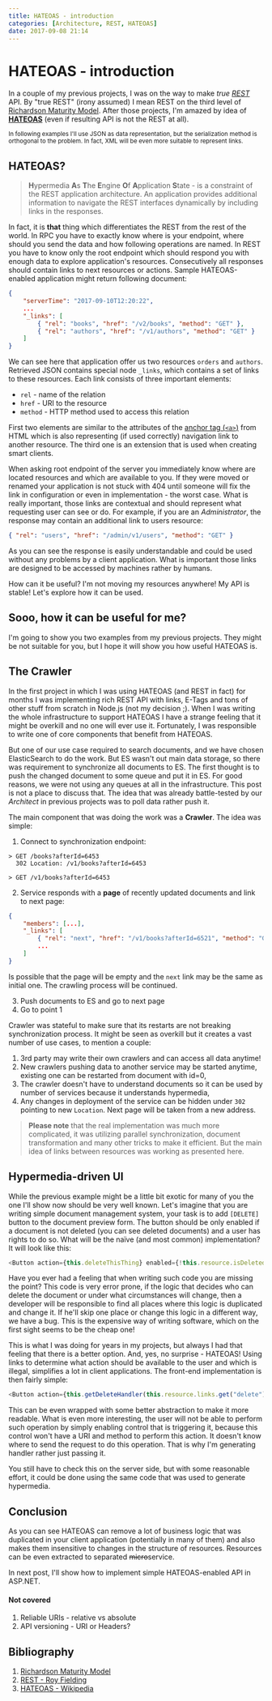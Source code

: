 ```yaml
---
title: HATEOAS - introduction
categories: [Architecture, REST, HATEOAS]
date: 2017-09-08 21:14
---
```


# HATEOAS - introduction

In a couple of my previous projects, I was on the way to make *true [REST][REST]* API. By "true REST" (irony assumed) I mean REST on the third level of [Richardson Maturity Model][RICHARDSON]. After those projects, I'm amazed by idea of [**HATEOAS**][WIKI] (even if resulting API is not the REST at all).

<small>In following examples I'll use JSON as data representation, but the serialization method is orthogonal to the problem. In fact, XML will be even more suitable to represent links.</small>

## HATEOAS?

> **H**ypermedia **A**s **T**he **E**ngine **O**f **A**pplication **S**tate - is a constraint of the REST application architecture. An application provides additional information to navigate the REST interfaces dynamically by including links in the responses.

In fact, it is **that** thing which differentiates the REST from the rest of the world. In RPC you have to exactly know where is your endpoint, where should you send the data and how following operations are named. In REST you have to know only the root endpoint which should respond you with enough data to explore application's resources. Consecutively all responses should contain links to next resources or actions. Sample HATEOAS-enabled application might return following document:

```json
{
    "serverTime": "2017-09-10T12:20:22",
    ...
    "_links": [
        { "rel": "books", "href": "/v2/books", "method": "GET" },
        { "rel": "authors", "href": "/v1/authors", "method": "GET" }
    ]
}
```

We can see here that application offer us two resources `orders` and `authors`.
Retrieved JSON contains special node `_links`, which contains a set of links to these resources. Each link consists of three important elements:

* `rel` - name of the relation
* `href` - URI to the resource
* `method` - HTTP method used to access this relation

First two elements are similar to the attributes of the [anchor tag (`<a>`)][ANCHOR] from HTML which is also representing (if used correctly) navigation link to another resource. The third one is an extension that is used when creating smart clients.

When asking root endpoint of the server you immediately know where are located resources and which are available to you. If they were moved or renamed your application is not stuck with 404 until someone will fix the link in configuration or even in implementation - the worst case. What is really important, those links are contextual and should represent what requesting user can see or do. For example, if you are an *Administrator*, the response may contain an additional link to users resource:

```json
{ "rel": "users", "href": "/admin/v1/users", "method": "GET" }
```

As you can see the response is easily understandable and could be used without any problems by a client application. What is important those links are designed to be accessed by machines rather by humans.

How can it be useful? I'm not moving my resources anywhere! My API is stable! Let's explore how it can be used.

## Sooo, how it can be useful for me?
I'm going to show you two examples from my previous projects. They might be not suitable for you, but I hope it will show you how useful HATEOAS is.

## The Crawler
In the first project in which I was using HATEOAS (and REST in fact) for months I was implementing rich REST API with links, E-Tags and tons of other stuff from scratch in Node.js (not my decision ;). When I was writing the whole infrastructure to support HATEOAS I have a strange feeling that it might be overkill and no one will ever use it. Fortunately, I was responsible to write one of core components that benefit from HATEOAS.

But one of our use case required to search documents, and we have chosen ElasticSearch to do the work. But ES wasn't out main data storage, so there was requirement to synchronize all documents to ES. The first thought is to push the changed document to some queue and put it in ES. For good reasons, we were not using any queues at all in the infrastructure. This post is not a place to discuss that. The idea that was already battle-tested by our *Architect* in previous projects was to poll data rather push it.

The main component that was doing the work was a **Crawler**. The idea was simple:

1. Connect to synchronization endpoint:

```
> GET /books?afterId=6453
  302 Location: /v1/books?afterId=6453

> GET /v1/books?afterId=6453
```

2. Service responds with a **page** of recently updated documents and link to next page:

```json
{
    "members": [...],
    "_links": [
        { "rel": "next", "href": "/v1/books?afterId=6521", "method": "GET" },
        ...
    ]
}
```
Is possible that the page will be empty and the `next` link may be the same as initial one. The crawling process will be continued.

3. Push documents to ES and go to next page
4. Go to point 1

Crawler was stateful to make sure that its restarts are not breaking synchronization process. It might be seen as overkill but it creates a vast number of use cases, to mention a couple:

1. 3rd party may write their own crawlers and can access all data anytime!
1. New crawlers pushing data to another service may be started anytime, existing one can be restarted from document with id=0,
1. The crawler doesn't have to understand documents so it can be used by number of services because it understands hypermedia,
1. Any changes in deployment of the service can be hidden under `302` pointing to new `Location`. Next page will be taken from a new address.

> **Please note** that the real implementation was much more complicated, it was utilizing parallel synchronization, document transformation and many other tricks to make it efficient. But the main idea of links between resources was working as presented here.

## Hypermedia-driven UI
While the previous example might be a little bit exotic for many of you the one I'll show now should be very well known. Let's imagine that you are writing simple document management system, your task is to add `[DELETE]` button to the document preview form. The button should be only enabled if a document is not deleted (you can see deleted documents) and a user has rights to do so. What will be the naïve (and most common) implementation? It will look like this:

```javascript
<Button action={this.deleteThisThing} enabled={!this.resource.isDeleted && this.user.roles.contains(ROLE.editor) && otherCondition && !blaBlaBla}>Delete</Button>
```

 Have you ever had a feeling that when writing such code you are missing the point? This code is very error prone, if the logic that decides who can delete the document or under what circumstances will change, then a developer will be responsible to find all places where this logic is duplicated and change it. If he'll skip one place or change this logic in a different way, we have a bug. This is the expensive way of writing software, which on the first sight seems to be the cheap one!

This is what I was doing for years in my projects, but always I had that feeling that there is a better option. And, yes, no surprise - HATEOAS! Using links to determine what action should be available to the user and which is illegal, simplifies a lot in client applications. The front-end implementation is then fairly simple:

``` javascript
<Button action={this.getDeleteHandler(this.resource.links.get("delete")) enabled={this.resource.links.has("delete")}}>
```

This can be even wrapped with some better abstraction to make it more readable. What is even more interesting, the user will not be able to perform such operation by simply enabling control that is triggering it, because this control won't have a URI and method to perform this action. It doesn't know where to send the request to do this operation. That is why I'm generating handler rather just passing it.

You still have to check this on the server side, but with some reasonable effort, it could be done using the same code that was used to generate hypermedia.

## Conclusion
As you can see HATEOAS can remove a lot of business logic that was duplicated in your client application (potentially in many of them) and also makes them insensitive to changes in the structure of resources. Resources can be even extracted to separated ~~micro~~service.

In next post, I'll show how to implement simple HATEOAS-enabled API in ASP.NET.

#### Not covered
1. Reliable URIs - relative vs absolute
1. API versioning - URI or Headers?

## Bibliography

1. [Richardson Maturity Model][RICHARDSON]
1. [REST - Roy Fielding][REST]
1. [HATEOAS - Wikipedia][WIKI]

[RICHARDSON]: https://martinfowler.com/articles/richardsonMaturityModel.html
[ANCHOR]: https://www.w3.org/TR/html4/struct/links.html#adef-href
[REST]: http://www.ics.uci.edu/~fielding/pubs/dissertation/rest_arch_style.htm
[WIKI]: https://en.wikipedia.org/wiki/HATEOAS
